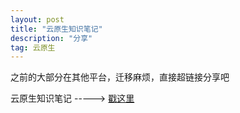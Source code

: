 ```yaml
---
layout: post
title: "云原生知识笔记"
description: "分享"
tag: 云原生
---
```


之前的大部分在其他平台，迁移麻烦，直接超链接分享吧

云原生知识笔记 -----> [戳这里](https://www.yuque.com/books/share/458154d7-2650-4b59-8a87-2ca35dac51bc?#)

